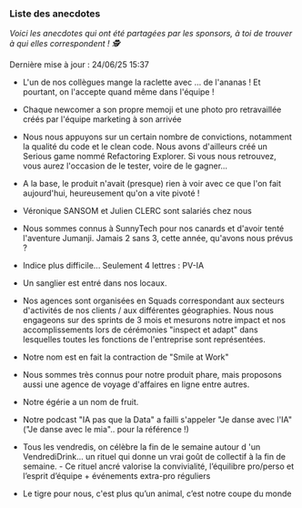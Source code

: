 ### Liste des anecdotes

_Voici les anecdotes qui ont été partagées par les sponsors, à toi de trouver à qui elles correspondent ! 🕵_

Dernière mise à jour : 24/06/25 15:37

* L'un de nos collègues mange la raclette avec ... de l'ananas ! Et pourtant, on l'accepte quand même dans l'équipe !

* Chaque newcomer a son propre memoji et une photo pro retravaillée créés par l'équipe marketing à son arrivée

* Nous nous appuyons sur un certain nombre de convictions, notamment la qualité du code et le clean code. Nous avons d'ailleurs créé un Serious game nommé Refactoring Explorer. Si vous nous retrouvez, vous aurez l'occasion de le tester, voire de le gagner...

* A la base, le produit n'avait (presque) rien à voir avec ce que l'on fait aujourd'hui, heureusement qu'on a vite pivoté !

* Véronique SANSOM et Julien CLERC sont salariés chez nous

* Nous sommes connus à SunnyTech pour nos canards et d'avoir tenté l'aventure Jumanji. Jamais 2 sans 3, cette année, qu'avons nous prévus ?

* Indice plus difficile... Seulement 4 lettres : PV-IA

* Un sanglier est entré dans nos locaux.

* Nos agences sont organisées en Squads correspondant aux secteurs d'activités de nos clients / aux différentes géographies. Nous nous engageons sur des sprints de 3 mois et mesurons notre impact et nos accomplissements lors de cérémonies "inspect et adapt" dans lesquelles toutes les fonctions de l'entreprise sont représentées.

* Notre nom est en fait la contraction de "Smile at Work"

* Nous sommes très connus pour notre produit phare, mais proposons aussi une agence de voyage d'affaires en ligne entre autres.

* Notre égérie a un nom de fruit.

* Notre podcast "IA pas que la Data" a failli s'appeler "Je danse avec l'IA" ("Je danse avec le mia".. pour la référence !)

* Tous les vendredis, on célèbre la fin de le semaine autour d 'un VendrediDrink… un rituel qui donne un vrai goût de collectif à la fin de semaine.  -  Ce rituel ancré valorise la convivialité, l’équilibre pro/perso et l’esprit d’équipe + événements extra-pro réguliers

* Le tigre pour nous, c'est plus qu’un animal, c’est notre coupe du monde 

